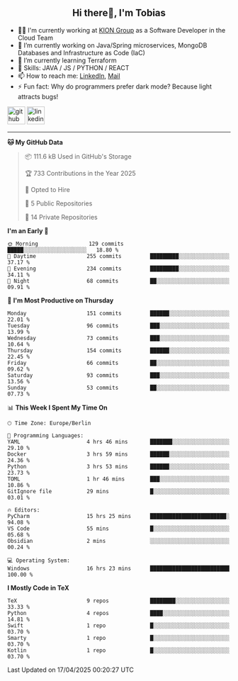 <h2 align="center">Hi there👋, I'm Tobias</h2>

- 🧑‍💼 I'm currently working at [KION Group](https://www.kiongroup.com/) as a Software Developer in the Cloud Team
- 🔭 I’m currently working on Java/Spring microservices, MongoDB Databases and Infrastructure as Code (IaC)
- 🌱 I’m currently learning Terraform
- 💪 Skills: JAVA / JS / PYTHON / REACT
- 📫 How to reach me: [LinkedIn](https://www.linkedin.com/in/tgoetz), [Mail](mailto:mail@tobiasgoetz.com) 
- ⚡ Fun fact: Why do programmers prefer dark mode? Because light attracts bugs!

[<img src='https://cdn.jsdelivr.net/npm/simple-icons@3.0.1/icons/github.svg' alt='github' height='40'>](https://github.com/TobiasGoetz)  [<img src='https://cdn.jsdelivr.net/npm/simple-icons@3.0.1/icons/linkedin.svg' alt='linkedin' height='40'>](https://www.linkedin.com/in/tgoetz/)  

---

<!--START_SECTION:waka-->
**🐱 My GitHub Data** 

> 📦 111.6 kB Used in GitHub's Storage 
 > 
> 🏆 733 Contributions in the Year 2025
 > 
> 💼 Opted to Hire
 > 
> 📜 5 Public Repositories 
 > 
> 🔑 14 Private Repositories 
 > 
**I'm an Early 🐤** 

```text
🌞 Morning                129 commits         █████░░░░░░░░░░░░░░░░░░░░   18.80 % 
🌆 Daytime                255 commits         █████████░░░░░░░░░░░░░░░░   37.17 % 
🌃 Evening                234 commits         █████████░░░░░░░░░░░░░░░░   34.11 % 
🌙 Night                  68 commits          ██░░░░░░░░░░░░░░░░░░░░░░░   09.91 % 
```
📅 **I'm Most Productive on Thursday** 

```text
Monday                   151 commits         ██████░░░░░░░░░░░░░░░░░░░   22.01 % 
Tuesday                  96 commits          ███░░░░░░░░░░░░░░░░░░░░░░   13.99 % 
Wednesday                73 commits          ███░░░░░░░░░░░░░░░░░░░░░░   10.64 % 
Thursday                 154 commits         ██████░░░░░░░░░░░░░░░░░░░   22.45 % 
Friday                   66 commits          ██░░░░░░░░░░░░░░░░░░░░░░░   09.62 % 
Saturday                 93 commits          ███░░░░░░░░░░░░░░░░░░░░░░   13.56 % 
Sunday                   53 commits          ██░░░░░░░░░░░░░░░░░░░░░░░   07.73 % 
```


📊 **This Week I Spent My Time On** 

```text
🕑︎ Time Zone: Europe/Berlin

💬 Programming Languages: 
YAML                     4 hrs 46 mins       ███████░░░░░░░░░░░░░░░░░░   29.10 % 
Docker                   3 hrs 59 mins       ██████░░░░░░░░░░░░░░░░░░░   24.36 % 
Python                   3 hrs 53 mins       ██████░░░░░░░░░░░░░░░░░░░   23.73 % 
TOML                     1 hr 46 mins        ███░░░░░░░░░░░░░░░░░░░░░░   10.86 % 
GitIgnore file           29 mins             █░░░░░░░░░░░░░░░░░░░░░░░░   03.01 % 

🔥 Editors: 
PyCharm                  15 hrs 25 mins      ████████████████████████░   94.08 % 
VS Code                  55 mins             █░░░░░░░░░░░░░░░░░░░░░░░░   05.68 % 
Obsidian                 2 mins              ░░░░░░░░░░░░░░░░░░░░░░░░░   00.24 % 

💻 Operating System: 
Windows                  16 hrs 23 mins      █████████████████████████   100.00 % 
```

**I Mostly Code in TeX** 

```text
TeX                      9 repos             ████████░░░░░░░░░░░░░░░░░   33.33 % 
Python                   4 repos             ████░░░░░░░░░░░░░░░░░░░░░   14.81 % 
Swift                    1 repo              █░░░░░░░░░░░░░░░░░░░░░░░░   03.70 % 
Smarty                   1 repo              █░░░░░░░░░░░░░░░░░░░░░░░░   03.70 % 
Kotlin                   1 repo              █░░░░░░░░░░░░░░░░░░░░░░░░   03.70 % 
```




 Last Updated on 17/04/2025 00:20:27 UTC
<!--END_SECTION:waka-->
